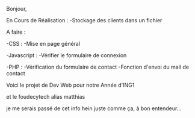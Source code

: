 Bonjour,

En Cours de Réalisation :
    -Stockage des clients dans un fichier

A faire :

-CSS :
    -Mise en page général

-Javascript :
    -Vérifier le formulaire de connexion
    
-PHP :
    -Vérification du formulaire de contact
    -Fonction d'envoi du mail de contact

Voici le projet de Dev Web pour notre Année d'ING1

et le foudecytech alias matthias

je me serais passé de cet info hein juste comme ça, à bon entendeur...
